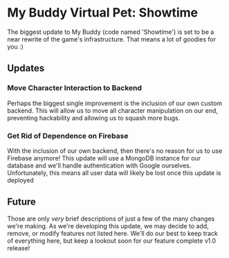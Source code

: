# My Buddy Virtual Pet: Showtime
The biggest update to My Buddy (code named 'Showtime') is set to be a near rewrite of the game's infrastructure. That
means a lot of goodies for you :)

## Updates
### Move Character Interaction to Backend
Perhaps the biggest single improvement is the inclusion of our own custom backend. This will allow us to move all
character manipulation on our end, preventing hackability and allowing us to squash more bugs.

### Get Rid of Dependence on Firebase
With the inclusion of our own backend, then there's no reason for us to use Firebase anymore! This update will use a
MongoDB instance for our database and we'll handle authentication with Google ourselves. Unfortunately, this means
all user data will likely be lost once this update is deployed

## Future
Those are only _very_ brief descriptions of just a few of the many changes we're making. As we're developing this update,
we may decide to add, remove, or modify features not listed here. We'll do our best to keep track of everything here, but
keep a lookout soon for our feature complete v1.0 release!
